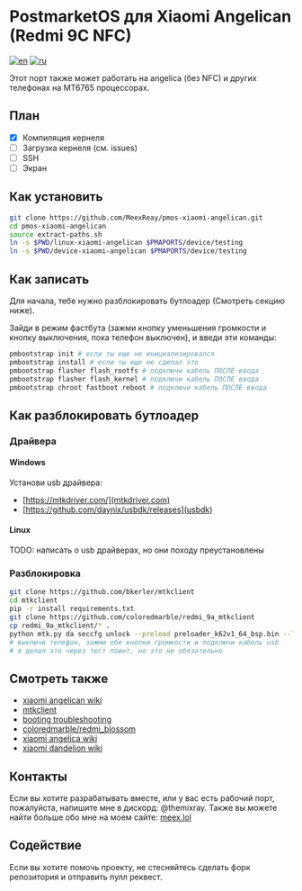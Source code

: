 # PostmarketOS для Xiaomi Angelican (Redmi 9C NFC)

[![en](https://img.shields.io/badge/lang-en-red.svg)](README.md)
[![ru](https://img.shields.io/badge/lang-ru-green.svg)](README.ru.md)

Этот порт также может работать на angelica (без NFC) и других телефонах на MT6765 процессорах.

## План

- [x] Компиляция кернеля
- [ ] Загрузка кернеля (см. issues)
- [ ] SSH
- [ ] Экран

## Как установить

```bash
git clone https://github.com/MeexReay/pmos-xiaomi-angelican.git
cd pmos-xiaomi-angelican
source extract-paths.sh
ln -s $PWD/linux-xiaomi-angelican $PMAPORTS/device/testing
ln -s $PWD/device-xiaomi-angelican $PMAPORTS/device/testing
```

## Как записать

Для начала, тебе нужно разблокировать бутлоадер (Смотреть секцию ниже).

Зайди в режим фастбута (зажми кнопку уменьшения громкости и кнопку выключения, пока телефон выключен), и введи эти команды:

```bash
pmbootstrap init # если ты еще не инициализировался
pmbootstrap install # если ты еще не сделал это
pmbootstrap flasher flash_rootfs # подключи кабель ПОСЛЕ ввода
pmbootstrap flasher flash_kernel # подключи кабель ПОСЛЕ ввода
pmbootstrap chroot fastboot reboot # подключи кабель ПОСЛЕ ввода
```

## Как разблокировать бутлоадер

### Драйвера

#### Windows

Установи usb драйвера:

- [https://mtkdriver.com/](mtkdriver.com)
- [https://github.com/daynix/usbdk/releases](usbdk)

#### Linux

TODO: написать о usb драйверах, но они походу преустановлены

### Разблокировка

```bash
git clone https://github.com/bkerler/mtkclient
cd mtkclient
pip -r install requirements.txt
git clone https://github.com/coloredmarble/redmi_9a_mtkclient
cp redmi_9a_mtkclient/* .
python mtk.py da seccfg unlock --preload preloader_k62v1_64_bsp.bin --loader n.bin
# выключи телефон, зажми обе кнопки громкости и подключи кабель usb
# я делал это через тест поинт, но это не обязательно
```

## Смотреть также

- [xiaomi angelican wiki](https://wiki.postmarketos.org/wiki/Xiaomi_Redmi_9C_NFC_(xiaomi-angelican))
- [mtkclient](https://github.com/bkerler/mtkclient)
- [booting troubleshooting](https://wiki.postmarketos.org/wiki/Troubleshooting_on-device_issues/Booting_problems)
- [coloredmarble/redmi_blossom](https://github.com/coloredmarble/redmi_blossom)
- [xiaomi angelica wiki](https://wiki.postmarketos.org/wiki/Xiaomi_Redmi_9C_(xiaomi-angelica))
- [xiaomi dandelion wiki](https://wiki.postmarketos.org/wiki/Xiaomi_Redmi_9A_(xiaomi-dandelion))

## Контакты

Если вы хотите разрабатывать вместе, или у вас есть рабочий порт, пожалуйста, напишите мне в дискорд: @themixray. Также вы можете найти больше обо мне на моем сайте: [meex.lol](https://meex.lol/about)

## Содействие

Если вы хотите помочь проекту, не стесняйтесь сделать форк репозитория и отправить пулл реквест.
